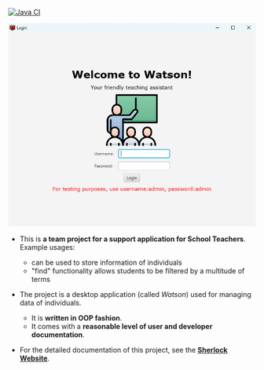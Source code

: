 [![Java CI](https://github.com/AY2223S1-CS2103T-T08-1/tp/actions/workflows/gradle.yml/badge.svg?branch=master)](https://github.com/AY2223S1-CS2103T-T08-1/tp/actions/workflows/gradle.yml)

![Ui](docs/images/Ui.png)

- This is **a team project for a support application for School Teachers**.<br>
  Example usages:

  - can be used to store information of individuals
  - "find" functionality allows students to be filtered by a multitude of terms

- The project is a desktop application (called _Watson_) used for managing data of individuals.
  - It is **written in OOP fashion**.
  - It comes with a **reasonable level of user and developer documentation**.
- For the detailed documentation of this project, see the **[Sherlock Website](https://ay2223s1-cs2103t-t08-1.github.io/tp/)**.
